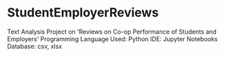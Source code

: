 # StudentEmployerReviews
Text Analysis Project on 'Reviews on Co-op Performance of Students and Employers'
Programming Language Used: Python
IDE: Jupyter Notebooks
Database: csv, xlsx
